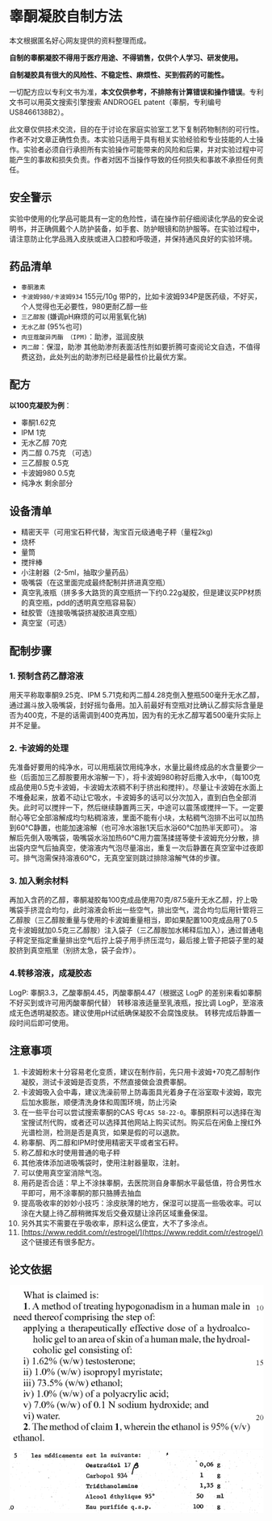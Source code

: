# 睾酮凝胶自制方法

本文根据匿名好心网友提供的资料整理而成。

**自制的睾酮凝胶不得用于医疗用途、不得销售，仅供个人学习、研发使用。**

**自制凝胶具有很大的风险性、不稳定性、麻烦性、买到假药的可能性。**

一切配方应以专利文书为准，**本文仅供参考，不排除有计算错误和操作错误**。专利文书可以用英文搜索引擎搜索 ANDROGEL patent（睾酮，专利编号US8466138B2）。

此文章仅供技术交流，目的在于讨论在家庭实验室工艺下复制药物制剂的可行性。作者不对文章正确性负责。本实验只适用于具有相关实验经验和专业技能的人士操作。实验者必须自行承担所有实验操作可能带来的风险和后果，并对实验过程中可能产生的事故和损失负责。作者对因不当操作导致的任何损失和事故不承担任何责任。
## 安全警示

 实验中使用的化学品可能具有一定的危险性，请在操作前仔细阅读化学品的安全说明书，并正确佩戴个人防护装备，如手套、防护眼镜和防护服等。在实验过程中，请注意防止化学品溅入皮肤或进入口腔和呼吸道，并保持通风良好的实验环境。

## 药品清单

- `睾酮激素`
- `卡波姆980/卡波姆934` 155元/10g 带P的，比如卡波姆934P是医药级，不好买，个人觉得也无必要性，980更耐乙醇一些
- `三乙醇胺` (嫌调pH麻烦的可以用氢氧化钠)
- `无水乙醇` (95%也可)
- `肉豆蔻酸异丙酯 （IPM)`：助渗，滋润皮肤
-  `丙二醇`：保湿，助渗 
其他助渗剂表面活性剂如要折腾可查阅论文自选，不值得费这劲，此处列出的助渗剂已经是最性价比最优方案。

## 配方

**以100克凝胶为例**：
- 睾酮1.62克
- IPM 1克
- 无水乙醇 70克
- 丙二醇 0.75克 （可选）
- 三乙醇胺 0.5克
- 卡波姆980 0.5克
- 纯净水 剩余部分

## 设备清单

- 精密天平（可用宝石秤代替，淘宝百元级通电子秤（量程2kg)
- 烧杯
- 量筒
- 搅拌棒
- 小注射器（2-5ml，抽取少量药品）
- 吸嘴袋（在这里面完成最终配制并挤进真空瓶）
- 真空乳液瓶（拼多多大路货的真空瓶挤一下约0.22g凝胶，但是建议买PP材质的真空瓶，pdd的透明真空瓶容易裂）
- 硅胶管（连接吸嘴袋挤凝胶进真空瓶）
- 真空室（可选）
## 配制步骤

### 1. 预制含药乙醇溶液
用天平称取睾酮9.25克、IPM 5.71克和丙二醇4.28克倒入整瓶500毫升无水乙醇，通过漏斗放入吸嘴袋，封好摇匀备用。加入前最好有空瓶对比确认乙醇实际含量是否为400克，不是的话需调到400克再加，因为有的无水乙醇写着500毫升实际上并不足量。
### 2. 卡波姆的处理
先准备好要用的纯净水，可以用瓶装饮用纯净水，水量比最终成品的水含量要少一些（后面加三乙醇胺要用水溶解一下），将卡波姆980称好后撒入水中，（每100克成品使用0.5克卡波姆，卡波姆太浓稠不利于挤出和搅拌）。尽量让卡波姆在水面上不堆叠起来，放着不动让它吸水，卡波姆多的话可以分次加入，直到白色全部消失。此时可以搅拌一下，然后继续静置两三天，中途可以震荡或搅拌一下。一定要耐心等它全部溶解成均匀粘稠溶液，里面不能有小块，太粘稠气泡排不出可以加热到60℃静置，也能加速溶解（也可冷水溶胀1天后水浴60℃加热半天即可）。
溶解后先倒入吸嘴袋，吸嘴袋水浴加热60℃用力震荡揉搓等使卡波姆充分分散，排出袋内空气后抽真空，使溶液内气泡尽量溶出，重复一次后静置在真空室中过夜即可。排气泡需保持溶液60℃，无真空室则跳过排除溶解气体的步骤。
### 3. 加入剩余材料
再加入含药的乙醇，睾酮凝胶每100克成品使用70克/87.5毫升无水乙醇，拧上吸嘴袋手挤混合均匀，此时溶液会析出一些空气，排出空气，混合均匀后用针管将三乙醇胺（三乙醇胺重量与使用的卡波姆重量相当，即如果配置100克成品用了0.5克卡波姆就加0.5克三乙醇胺）注入袋子（三乙醇胺加水稀释后加入），通过普通电子秤定至指定重量排出空气后拧上袋子用手挤压混匀，最后接上管子把袋子里的凝胶挤到真空瓶里（别挤太急，袋子会炸）。
### 4.转移溶液，成凝胶态

LogP: 睾酮3.3，乙酸睾酮4.45，丙酸睾酮4.47（根据这 LogP 的差别来看如睾酮不好买到或许可用丙酸睾酮代替）
转移溶液适量至乳液瓶，按比调 LogP，至溶液成无色透明凝胶态。建议使用pH试纸确保凝胶不会腐蚀皮肤。
转移完成后静置一段时间后即可使用。

## 注意事项

1. 卡波姆粉末十分容易老化变质，建议在制作前，先只用卡波姆+70克乙醇制作凝胶，测试卡波姆是否变质，不然直接做会浪费睾酮。
2. 卡波姆吸入会中毒，建议洗澡前带上防毒面具光着身子在浴室取卡波姆，取完后加水膨胀，顺便清洗身体和周围环境，防止污染
3. 在一些平台可以尝试搜索睾酮的CAS 号`CAS 58-22-0`。睾酮原料可以选择在淘宝搜试剂代购，或者还可以选择其他网站上购买试剂。购买后在闲鱼上搜红外光谱检测，检测是否是真货，如果是假的可以退款。
4. 称睾酮、丙二醇和IPM时使用精密天平或者宝石秤。
5. 称乙醇和水时使用普通的电子秤
6. 其他液体添加进吸嘴袋时，使用注射器量取，注射。
7. 可以使用真空室消除气泡。
8. 用药是否合适：早上不涂抹睾酮，去医院测自身睾酮水平最低值，符合男性水平即可，用不涂睾酮的那只胳膊去抽血
9. 提高吸收率的妙妙小技巧：涂皮肤薄的地方，保湿可以提高一些吸收率。可以涂在大腿上待乙醇稍微挥发后交叠双腿让涂药区域重叠保湿。
10. 另外其实不需要在乎吸收率，原料这么便宜，大不了多涂点。
11. [https://www.reddit.com/r/estrogel/](https://www.reddit.com/r/estrogel/) 这个链接还有很多配方。

## 论文依据

![1](source1.png)
![2](source2.png)
